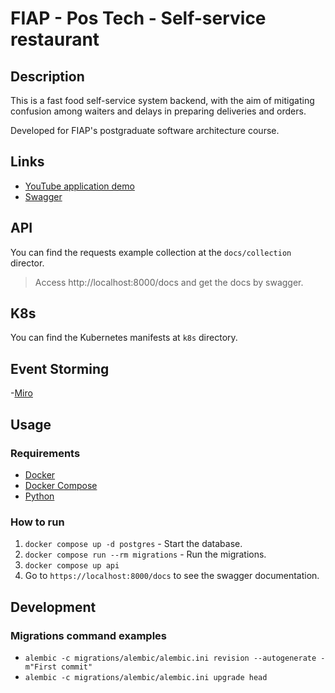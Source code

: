 # FIAP - Pos Tech - Self-service restaurant

## Description

This is a fast food self-service system backend, with the aim of mitigating confusion among waiters and delays in preparing deliveries and orders.

Developed for FIAP's postgraduate software architecture course.



## Links

- [YouTube application demo](...)
- [Swagger](http://localhost:8000/docs)
## API

You can find the requests example collection at the `docs/collection` director. 

> Access http://localhost:8000/docs and get the docs by swagger.

## K8s

You can find the Kubernetes manifests at `k8s` directory.

## Event Storming

-[Miro](https://miro.com/welcomeonboard/M0QySElxVFd1a0ozTUs5eUFxUHh3ZTYxeUZoM2kxb2lTWlJBR0RTWDc0aVRLWFg1SWgzam9CcFJuM3FFOG95SHwzMDc0NDU3MzU1MjY5Nzg4Njk5fDI=?share_link_id=271651641849)

## Usage

### Requirements

- [Docker](https://docs.docker.com/get-docker/)
- [Docker Compose](https://docs.docker.com/compose/install/)
- [Python](https://www.python.org/downloads/)

### How to run

1. `docker compose up -d postgres` - Start the database.
2. `docker compose run --rm migrations` - Run the migrations.
3. `docker compose up api`
4. Go to `https://localhost:8000/docs` to see the swagger documentation.

## Development

### Migrations command examples

- `alembic -c migrations/alembic/alembic.ini revision --autogenerate -m"First commit"`
- `alembic -c migrations/alembic/alembic.ini upgrade head`
